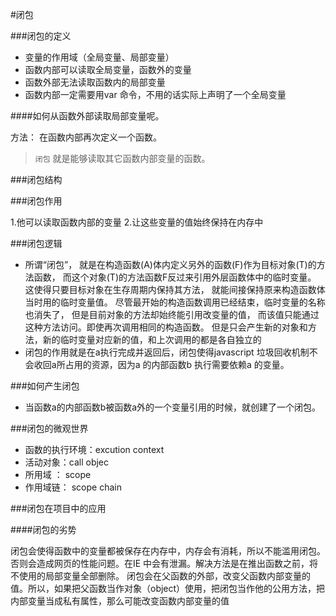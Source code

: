 #闭包

###闭包的定义

* 变量的作用域（全局变量、局部变量）
* 函数内部可以读取全局变量，函数外的变量
* 函数外部无法读取函数内的局部变量
* 函数内部一定需要用var 命令，不用的话实际上声明了一个全局变量

####如何从函数外部读取局部变量呢。

方法： 在函数内部再次定义一个函数。

> `闭包` 就是能够读取其它函数内部变量的函数。

###闭包结构

###闭包作用

1.他可以读取函数内部的变量
2.让这些变量的值始终保持在内存中

###闭包逻辑

* 所谓“闭包”，
就是在构造函数(A)体内定义另外的函数(F)作为目标对象(T)的方法函数，
而这个对象(T)的方法函数F反过来引用外层函数体中的临时变量。
这使得只要目标对象在生存周期内保持其方法，
就能间接保持原来构造函数体当时用的临时变量值。
尽管最开始的构造函数调用已经结束，临时变量的名称也消失了，
但是目前对象的方法却始终能引用改变量的值，
而该值只能通过这种方法访问。即使再次调用相同的构造函数。
但是只会产生新的对象和方法，新的临时变量对应新的值，和上次调用的都是各自独立的
* 闭包的作用就是在a执行完成并返回后，闭包使得javascript 垃圾回收机制不会收回a所占用的资源，因为a 的内部函数b 执行需要依赖a 的变量。

###如何产生闭包

* 当函数a的内部函数b被函数a外的一个变量引用的时候，就创建了一个闭包。

###闭包的微观世界

* 函数的执行环境：excution context
* 活动对象：call objec
* 所用域 ： scope
* 作用域链： scope chain

###闭包在项目中的应用

####闭包的劣势

闭包会使得函数中的变量都被保存在内存中，内存会有消耗，所以不能滥用闭包。否则会造成网页的性能问题。在IE 中会有泄漏。解决方法是在推出函数之前，将不使用的局部变量全部删除。
闭包会在父函数的外部，改变父函数内部变量的值。所以，如果把父函数当作对象（object）使用，把闭包当作他的公用方法，把内部变量当成私有属性，那么可能改变函数内部变量的值
